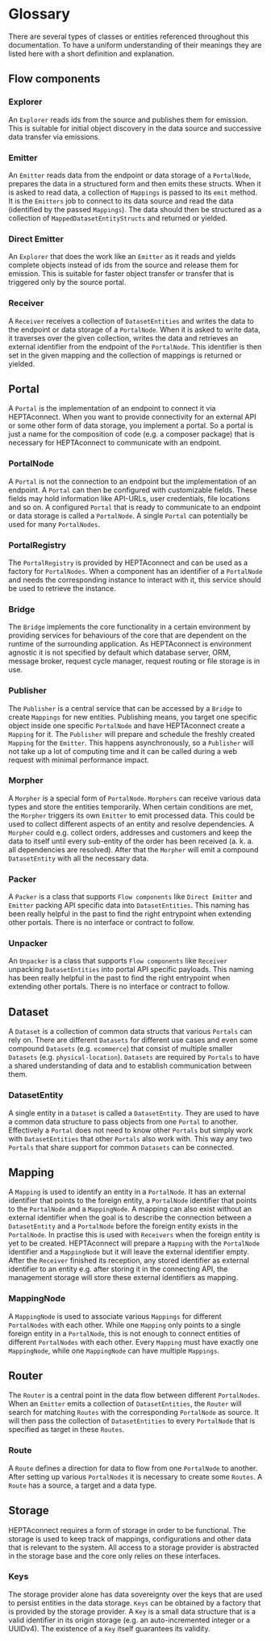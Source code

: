 # Glossary

<!-- Move parts to class reference  -->

There are several types of classes or entities referenced throughout this documentation.
To have a uniform understanding of their meanings they are listed here with a short definition and explanation.

## Flow components

### Explorer

An `Explorer` reads ids from the source and publishes them for emission.
This is suitable for initial object discovery in the data source and successive data transfer via emissions.

### Emitter

An `Emitter` reads data from the endpoint or data storage of a `PortalNode`, prepares the data in a structured form and then emits these structs.
When it is asked to read data, a collection of `Mappings` is passed to its `emit` method.
It is the `Emitters` job to connect to its data source and read the data (identified by the passed `Mappings`).
The data should then be structured as a collection of `MappedDatasetEntityStructs` and returned or yielded.

### Direct Emitter

An `Explorer` that does the work like an `Emitter` as it reads and yields complete objects instead of ids from the source and release them for emission.
This is suitable for faster object transfer or transfer that is triggered only by the source portal.

### Receiver

A `Receiver` receives a collection of `DatasetEntities` and writes the data to the endpoint or data storage of a `PortalNode`.
 When it is asked to write data, it traverses over the given collection, writes the data and retrieves an external identifier from the endpoint of the `PortalNode`.
This identifier is then set in the given mapping and the collection of mappings is returned or yielded.

## Portal

A `Portal` is the implementation of an endpoint to connect it via HEPTAconnect.
When you want to provide connectivity for an external API or some other form of data storage, you implement a portal.
So a portal is just a name for the composition of code (e.g. a composer package) that is necessary for HEPTAconnect to communicate with an endpoint.

### PortalNode

A `Portal` is not the connection to an endpoint but the implementation of an endpoint.
A `Portal` can then be configured with customizable fields.
These fields may hold information like API-URLs, user credentials, file locations and so on.
A configured `Portal` that is ready to communicate to an endpoint or data storage is called a `PortalNode`.
A single `Portal` can potentially be used for many `PortalNodes`.

### PortalRegistry

The `PortalRegistry` is provided by HEPTAconnect and can be used as a factory for `PortalNodes`.
When a component has an identifier of a `PortalNode` and needs the corresponding instance to interact with it, this service should be used to retrieve the instance.

### Bridge

The `Bridge` implements the core functionality in a certain environment by providing services for behaviours of the core that are dependent on the runtime of the surrounding application.
As HEPTAconnect is environment agnostic it is not specified by default which database server, ORM, message broker, request cycle manager, request routing or file storage is in use.

### Publisher

The `Publisher` is a central service that can be accessed by a `Bridge` to create `Mappings` for new entities.
Publishing means, you target one specific object inside one specific `PortalNode` and have HEPTAconnect create a `Mapping` for it.
The `Publisher` will prepare and schedule the freshly created `Mapping` for the `Emitter`.
This happens asynchronously, so a `Publisher` will not take up a lot of computing time and it can be called during a web request with minimal performance impact.

### Morpher

A `Morpher` is a special form of `PortalNode`.
`Morphers` can receive various data types and store the entities temporarily.
When certain conditions are met, the `Morpher` triggers its own `Emitter` to emit processed data.
This could be used to collect different aspects of an entity and resolve dependencies.
A `Morpher` could e.g. collect orders, addresses and customers and keep the data to itself until every sub-entity of the order has been received (a. k. a. all dependencies are resolved).
After that the `Morpher` will emit a compound `DatasetEntity` with all the necessary data.

### Packer

A `Packer` is a class that supports `Flow components` like `Direct Emitter` and `Emitter` packing API specific data into `DatasetEntities`.
This naming has been really helpful in the past to find the right entrypoint when extending other portals.
There is no interface or contract to follow.

### Unpacker

An `Unpacker` is a class that supports `Flow components` like `Receiver` unpacking `DatasetEntities` into portal API specific payloads.
This naming has been really helpful in the past to find the right entrypoint when extending other portals.
There is no interface or contract to follow.

## Dataset

A `Dataset` is a collection of common data structs that various `Portals` can rely on.
There are different `Datasets` for different use cases and even some compound `Datasets` (e.g. `ecommerce`) that consist of multiple smaller `Datasets` (e.g. `physical-location`).
`Datasets` are required by `Portals` to have a shared understanding of data and to establish communication between them.

### DatasetEntity

A single entity in a `Dataset` is called a `DatasetEntity`.
They are used to have a common data structure to pass objects from one `Portal` to another.
Effectively a `Portal` does not need to know other `Portals` but simply work with `DatasetEntities` that other `Portals` also work with.
This way any two `Portals` that share support for common `Datasets` can be connected.

## Mapping

A `Mapping` is used to identify an entity in a `PortalNode`.
It has an external identifier that points to the foreign entity, a `PortalNode` identifier that points to the `PortalNode` and a `MappingNode`.
A mapping can also exist without an external identifier when the goal is to describe the connection between a `DatasetEntity` and a `PortalNode` before the foreign entity exists in the `PortalNode`.
In practise this is used with `Receivers` when the foreign entity is yet to be created.
HEPTAconnect will prepare a `Mapping` with the `PortalNode` identifier and a `MappingNode` but it will leave the external identifier empty.
After the `Receiver` finished its reception, any stored identifier as external identifier to an entity e.g. after storing it in the connecting API, the management storage will store these external identifiers as mapping.

### MappingNode

A `MappingNode` is used to associate various `Mappings` for different `PortalNodes` with each other.
While one `Mapping` only points to a single foreign entity in a `PortalNode`, this is not enough to connect entities of different `PortalNodes` with each other.
Every `Mapping` must have exactly one `MappingNode`, while one `MappingNode` can have multiple `Mappings`.

## Router

The `Router` is a central point in the data flow between different `PortalNodes`.
When an `Emitter` emits a collection of `DatasetEntities`, the `Router` will search for matching `Routes` with the corresponding `PortalNode` as source.
It will then pass the collection of `DatasetEntities` to every `PortalNode` that is specified as target in these `Routes`.

### Route

A `Route` defines a direction for data to flow from one `PortalNode` to another.
After setting up various `PortalNodes` it is necessary to create some `Routes`.
A `Route` has a source, a target and a data type.

## Storage

HEPTAconnect requires a form of storage in order to be functional.
The storage is used to keep track of mappings, configurations and other data that is relevant to the system.
All access to a storage provider is abstracted in the storage base and the core only relies on these interfaces.

### Keys

The storage provider alone has data sovereignty over the keys that are used to persist entities in the data storage.
`Keys` can be obtained by a factory that is provided by the storage provider.
A `Key` is a small data structure that is a valid identifier in its origin storage (e.g. an auto-incremented integer or a UUIDv4).
The existence of a `Key` itself guarantees its validity.
